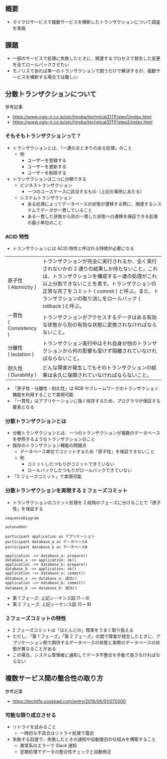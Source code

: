 ## 概要

- マイクロサービスで複数サービスを横断したトランザクションについて調査を実施

## 課題

- 一部のサービスで処理に失敗したときに、関連するプロセスで発生した変更を全てロールバックさせたい
- モノリスであれば単一のトランザクションで囲うだけで解決するが、複数サービスを横断する場合では難しい

## 分散トランザクションについて

参考記事

- https://www.ogis-ri.co.jp/otc/hiroba/technical/DTP/step1/index.html
- https://www.ogis-ri.co.jp/otc/hiroba/technical/DTP/step2/index.html

### そもそもトランザクションって？

- トランザクションとは、「一連のまとまりのある処理」のこと
  - 例
    - ユーザーを登録する
    - ユーザーを更新する
    - ユーザーを削除する
- トランザクションは二つに分類できる
  - ビジネストランザクション
    - 一つのユースケースに該当するもの（上記の事例にあたる）
  - システムトランザクション
    - ある処理によってデータベースの状態が遷移する際に、関連するシステムでデータが一貫していること
    - ある一貫した状態から別の一貫した状態への遷移を保証できる処理の最小単位のこと

### ACID 特性

- トランザクションには ACID 特性と呼ばれる特徴が必要になる

|                           |                                                                                                                                                                                                                                                                                                      |
| ------------------------- | ---------------------------------------------------------------------------------------------------------------------------------------------------------------------------------------------------------------------------------------------------------------------------------------------------- |
| 原子性<br>( Atomicity )   | トランザクションが完全に実行されるか、全く実行されないかの 2 通りの結果しか持たないこと。これは、トランザクションを構成する一連の処理がこれ以上分割できないことを表す。トランザクションの正常な完了をコミット ( commit ) と呼ぶ。また、トランザクションの取り消しをロールバック ( rollback )と呼ぶ。 |
| 一貫性<br>( Consistency ) | トランザクションがアクセスするデータはある有効な状態から別の有効な状態に変換されなければならないこと。                                                                                                                                                                                               |
| 分離性<br>( Isolation )   | トランザクション実行中はそれ自身が他のトランザクションから何の影響も受けず隔離されていなければならないこと。                                                                                                                                                                                         |
| 耐久性<br>( Durability )  | どんな障害が発生してもそのトランザクションの結果は永久に保障されていなければならないこと。                                                                                                                                                                                                           |

- 「原子性・分離性・耐久性」は RDB やフレームワークのトランザクション機能を利用することで実現可能
- 「一貫性」はアプリケーションに強く依存するため、プログラマが保証する要素となる

### 分散トランザクションとは

- 分散トランザクションとは、一つのトランザクションが複数のデータベースを参照するようなトランザクションのこと
- 既存のトランザクション機能の問題点
  - データベース単位でコミットするため「原子性」を保証できないこと
  - 例
    - コミットしたつもりがコミットできていない
    - ロールバックしたつもりがロールバックできていない
- 「2 フェーズコミット」で実現可能

### 分散トランザクションを実現する 2 フェーズコミット

- トランザクションのコミット処理を 2 段階のフェーズに分けることで「原子性」を保証する

```mermaid
sequenceDiagram

autonumber

participant application as アプリケーション
participant database_a as データベースA
participant database_b as データベースB

application ->> database_a: prepare()
database_a ->> application: ok()
application ->> database_b: prepare()
database_b ->> application: ok()
application ->> database_a: commit()
database_a ->> database_a: 成功()
application ->> database_b: commit()
database_b ->> database_b: 成功()
```

- 第 1 フェーズ: 上記シーケンス図 (1 ~ 4)
- 第 2 フェーズ: 上記シーケンス図 (5 ~ 8)

### ２フェーズコミットの特性

- 2 フェーズコミットは「ほとんどの」障害をうまく取り扱える
- ただし、「第 1 フェーズ」「第 2 フェーズ」の間で障害が発生したときに、アプリケーション側で期待するデータベースの状態と実際のデータベースの状態が異なることがある
- この場合、システム管理者に通知してデータ不整合を手動で直さなければならない

## 複数サービス間の整合性の取り方

参考記事

- https://techlife.cookpad.com/entry/2016/06/01/070000

### 可能な限り成立させる

- リトライを試みること
  - 一時的な不具合はリトライ処理で復旧
- 失敗する前提で、失敗したときの通知や自動復旧の仕組みを構築すること
  - 異常系のエラーで Slack 通知
  - 定期処理でデータの整合性チェックと自動修正

